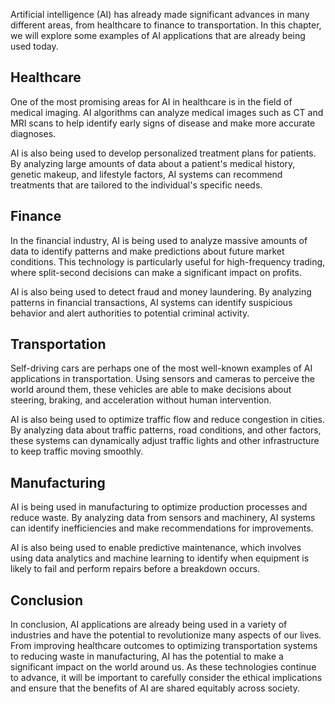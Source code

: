 
Artificial intelligence (AI) has already made significant advances in many different areas, from healthcare to finance to transportation. In this chapter, we will explore some examples of AI applications that are already being used today.

Healthcare
----------

One of the most promising areas for AI in healthcare is in the field of medical imaging. AI algorithms can analyze medical images such as CT and MRI scans to help identify early signs of disease and make more accurate diagnoses.

AI is also being used to develop personalized treatment plans for patients. By analyzing large amounts of data about a patient's medical history, genetic makeup, and lifestyle factors, AI systems can recommend treatments that are tailored to the individual's specific needs.

Finance
-------

In the financial industry, AI is being used to analyze massive amounts of data to identify patterns and make predictions about future market conditions. This technology is particularly useful for high-frequency trading, where split-second decisions can make a significant impact on profits.

AI is also being used to detect fraud and money laundering. By analyzing patterns in financial transactions, AI systems can identify suspicious behavior and alert authorities to potential criminal activity.

Transportation
--------------

Self-driving cars are perhaps one of the most well-known examples of AI applications in transportation. Using sensors and cameras to perceive the world around them, these vehicles are able to make decisions about steering, braking, and acceleration without human intervention.

AI is also being used to optimize traffic flow and reduce congestion in cities. By analyzing data about traffic patterns, road conditions, and other factors, these systems can dynamically adjust traffic lights and other infrastructure to keep traffic moving smoothly.

Manufacturing
-------------

AI is being used in manufacturing to optimize production processes and reduce waste. By analyzing data from sensors and machinery, AI systems can identify inefficiencies and make recommendations for improvements.

AI is also being used to enable predictive maintenance, which involves using data analytics and machine learning to identify when equipment is likely to fail and perform repairs before a breakdown occurs.

Conclusion
----------

In conclusion, AI applications are already being used in a variety of industries and have the potential to revolutionize many aspects of our lives. From improving healthcare outcomes to optimizing transportation systems to reducing waste in manufacturing, AI has the potential to make a significant impact on the world around us. As these technologies continue to advance, it will be important to carefully consider the ethical implications and ensure that the benefits of AI are shared equitably across society.
